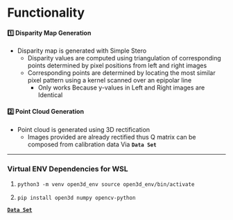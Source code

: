 # Functionality

#### 1️⃣ Disparity Map Generation
* Disparity map is generated with Simple Stero
  * Disparity values are computed using triangulation of corresponding points determined by pixel positions from left and right images
  * Corresponding points are determined by locating the most similar pixel pattern using a kernel scanned over an epipolar line
      * Only works Because y-values in Left and Right images are Identical


#### 2️⃣ Point Cloud Generation
* Point cloud is generated using 3D rectification
  * Images provided are already rectified thus Q matrix can be composed from calibration data Via **`Data Set`** 


<hr>

### Virtual ENV Dependencies for WSL

1. ```python3 -m venv open3d_env source open3d_env/bin/activate```

2. ```pip install open3d numpy opencv-python```

[**`Data Set`**](https://vision.middlebury.edu/stereo/data/scenes2014/)
